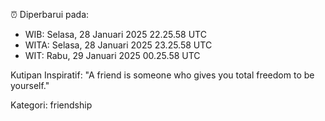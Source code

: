 ⏰ Diperbarui pada:
- WIB: Selasa, 28 Januari 2025 22.25.58 UTC
- WITA: Selasa, 28 Januari 2025 23.25.58 UTC
- WIT: Rabu, 29 Januari 2025 00.25.58 UTC

Kutipan Inspiratif:
"A friend is someone who gives you total freedom to be yourself."


Kategori: friendship


